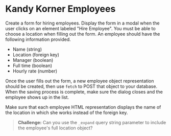# Kandy Korner Employees

Create a form for hiring employees. Display the form in a modal when the user clicks on an element labeled "Hire Employee". You must be able to choose a location when filling out the form. An employee should have the following information provided.

* Name (string)
* Location (foreign key)
* Manager (boolean)
* Full time (boolean)
* Hourly rate (number)

Once the user fills out the form, a new employee object representation should be created, then use `fetch` to POST that object to your database. When the saving process is complete, make sure the dialog closes and the employee shows up in the list.

Make sure that each employee HTML representation displays the name of the location in which she works instead of the foreign key.

> **Challenge:** Can you use the `_expand` query string parameter to include the employee's full location object?